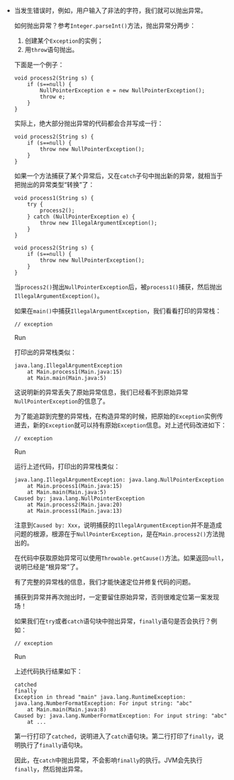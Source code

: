- 当发生错误时，例如，用户输入了非法的字符，我们就可以抛出异常。

  如何抛出异常？参考`Integer.parseInt()`方法，抛出异常分两步：

    1. 创建某个`Exception`的实例；
    2. 用`throw`语句抛出。

  下面是一个例子：

  ```
  void process2(String s) {
      if (s==null) {
          NullPointerException e = new NullPointerException();
          throw e;
      }
  }
  ```

  实际上，绝大部分抛出异常的代码都会合并写成一行：

  ```
  void process2(String s) {
      if (s==null) {
          throw new NullPointerException();
      }
  }
  ```

  如果一个方法捕获了某个异常后，又在`catch`子句中抛出新的异常，就相当于把抛出的异常类型“转换”了：

  ```
  void process1(String s) {
      try {
          process2();
      } catch (NullPointerException e) {
          throw new IllegalArgumentException();
      }
  }
  
  void process2(String s) {
      if (s==null) {
          throw new NullPointerException();
      }
  }
  ```

  当`process2()`抛出`NullPointerException`后，被`process1()`捕获，然后抛出`IllegalArgumentException()`。

  如果在`main()`中捕获`IllegalArgumentException`，我们看看打印的异常栈：

  ```
  // exception
  ```

  Run

  打印出的异常栈类似：

  ```
  java.lang.IllegalArgumentException
      at Main.process1(Main.java:15)
      at Main.main(Main.java:5)
  ```

  这说明新的异常丢失了原始异常信息，我们已经看不到原始异常`NullPointerException`的信息了。

  为了能追踪到完整的异常栈，在构造异常的时候，把原始的`Exception`实例传进去，新的`Exception`就可以持有原始`Exception`信息。对上述代码改进如下：

  ```
  // exception
  ```

  Run

  运行上述代码，打印出的异常栈类似：

  ```
  java.lang.IllegalArgumentException: java.lang.NullPointerException
      at Main.process1(Main.java:15)
      at Main.main(Main.java:5)
  Caused by: java.lang.NullPointerException
      at Main.process2(Main.java:20)
      at Main.process1(Main.java:13)
  ```

  注意到`Caused by: Xxx`，说明捕获的`IllegalArgumentException`并不是造成问题的根源，根源在于`NullPointerException`，是在`Main.process2()`方法抛出的。

  在代码中获取原始异常可以使用`Throwable.getCause()`方法。如果返回`null`，说明已经是“根异常”了。

  有了完整的异常栈的信息，我们才能快速定位并修复代码的问题。

  捕获到异常并再次抛出时，一定要留住原始异常，否则很难定位第一案发现场！

  如果我们在`try`或者`catch`语句块中抛出异常，`finally`语句是否会执行？例如：

  ```
  // exception
  ```

  Run

  上述代码执行结果如下：

  ```
  catched
  finally
  Exception in thread "main" java.lang.RuntimeException: java.lang.NumberFormatException: For input string: "abc"
      at Main.main(Main.java:8)
  Caused by: java.lang.NumberFormatException: For input string: "abc"
      at ...
  ```

  第一行打印了`catched`，说明进入了`catch`语句块。第二行打印了`finally`，说明执行了`finally`语句块。

  因此，在`catch`中抛出异常，不会影响`finally`的执行。JVM会先执行`finally`，然后抛出异常。

